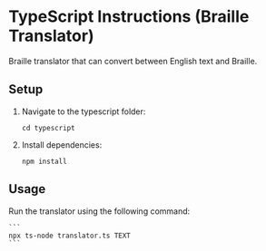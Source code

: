# TypeScript Instructions (Braille Translator)

Braille translator that can convert between English text and Braille.

## Setup

1. Navigate to the typescript folder:

   ```
   cd typescript
   ```

2. Install dependencies:
   ```
   npm install
   ```

## Usage

Run the translator using the following command:

    ```
    npx ts-node translator.ts TEXT
    ```
